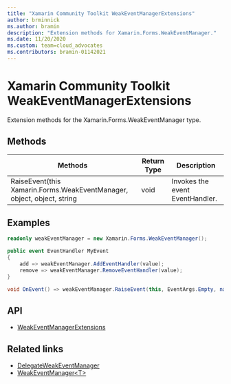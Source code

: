```yaml
---
title: "Xamarin Community Toolkit WeakEventManagerExtensions"
author: brminnick
ms.author: bramin
description: "Extension methods for Xamarin.Forms.WeakEventManager."
ms.date: 11/20/2020
ms.custom: team=cloud_advocates
ms.contributors: bramin-01142021
---
```


# Xamarin Community Toolkit WeakEventManagerExtensions

Extension methods for the Xamarin.Forms.WeakEventManager type.

## Methods

| Methods | Return Type | Description |
| -- | -- | -- |
| RaiseEvent(this Xamarin.Forms.WeakEventManager, object, object, string | void | Invokes the event EventHandler. |

## Examples

```csharp
readonly weakEventManager = new Xamarin.Forms.WeakEventManager();

public event EventHandler MyEvent
{
    add => weakEventManager.AddEventHandler(value);
    remove => weakEventManager.RemoveEventHandler(value);
}

void OnEvent() => weakEventManager.RaiseEvent(this, EventArgs.Empty, nameof(MyEvent));
```

## API

- [WeakEventManagerExtensions](https://github.com/xamarin/XamarinCommunityToolkit/blob/main/src/CommunityToolkit/Xamarin.CommunityToolkit/Helpers/WeakEventManager.shared.cs)

## Related links

- [DelegateWeakEventManager](delegateweakeventmanager.md)
- [WeakEventManager&lt;T&gt;](weakeventmanagert.md)
